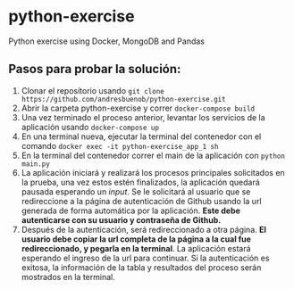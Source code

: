 # python-exercise

Python exercise using Docker, MongoDB and Pandas

## Pasos para probar la solución:

1. Clonar el repositorio usando `git clone https://github.com/andresbuenob/python-exercise.git`
2. Abrir la carpeta python-exercise y correr `docker-compose build`
3. Una vez terminado el proceso anterior, levantar los servicios de la aplicación usando `docker-compose up`
4. En una terminal nueva, ejecutar la terminal del contenedor con el comando `docker exec -it python-exercise_app_1 sh`
5. En la terminal del contenedor correr el main de la aplicación con `python main.py`
6. La aplicación iniciará y realizará los procesos principales solicitados en la prueba, una vez estos estén finalizados, la aplicación quedará pausada esperando un _input_. Se le solicitará al usuario que se redireccione a la página de autenticación de Github usando la url generada de forma automática por la aplicación. **Este debe autenticarse con su usuario y contraseña de Github.**
7. Después de la autenticación, será redireccionado a otra página. **El usuario debe copiar la url completa de la página a la cual fue redireccionado, y pegarla en la terminal**. La aplicación estará esperando el ingreso de la url para continuar. Si la autenticación es exitosa, la información de la tabla y resultados del proceso serán mostrados en la terminal.
